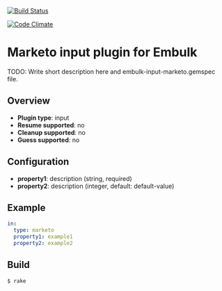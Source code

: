 [![Build Status](https://travis-ci.org/treasure-data/embulk-input-marketo.svg?branch=master)](https://travis-ci.org/treasure-data/embulk-input-marketo)

[![Code Climate](https://codeclimate.com/github/treasure-data/embulk-input-marketo/badges/gpa.svg)](https://codeclimate.com/github/treasure-data/embulk-input-marketo)

# Marketo input plugin for Embulk

TODO: Write short description here and embulk-input-marketo.gemspec file.

## Overview

* **Plugin type**: input
* **Resume supported**: no
* **Cleanup supported**: no
* **Guess supported**: no

## Configuration

- **property1**: description (string, required)
- **property2**: description (integer, default: default-value)

## Example

```yaml
in:
  type: marketo
  property1: example1
  property2: example2
```


## Build

```
$ rake
```
